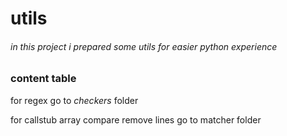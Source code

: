 # utils
###### in this project i prepared some utils for easier python experience

### content table

for regex go to *checkers* folder

for callstub array compare remove lines go to matcher folder
